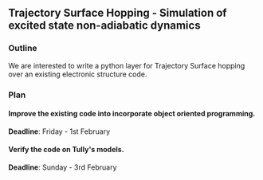 
## Trajectory Surface Hopping - Simulation of excited state non-adiabatic dynamics

### Outline

We are interested to write a python layer for Trajectory Surface hopping over an existing electronic structure code.

### Plan

#### Improve the existing code into incorporate object oriented programming.
<b>Deadline</b>: Friday - 1st February  

#### Verify the code on Tully's models.
<b>Deadline</b>: Sunday - 3rd February 
